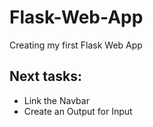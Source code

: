 # Flask-Web-App
Creating my first Flask Web App

## Next tasks:

* Link the Navbar
* Create an Output for Input
